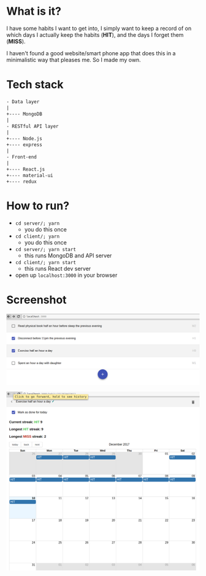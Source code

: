 # What is it?
I have some habits I want to get into, I simply want to keep a record of on which days I actually
keep the habits (**HIT**), and the days I forget them (**MISS**).

I haven't found a good website/smart phone app that does this in a minimalistic way that pleases me.
So I made my own.

# Tech stack

    - Data layer
    |
    +---- MongoDB
    |
    - RESTful API layer
    |
    +---- Node.js
    +---- express
    |
    - Front-end
    |
    +---- React.js
    +---- material-ui
    +---- redux

# How to run?
- `cd server/; yarn`
    - you do this once
- `cd client/; yarn`
    - you do this once
- `cd server/; yarn start`
    - this runs MongoDB and API server
- `cd client/; yarn start`
    - this runs React dev server
- open up `localhost:3000` in your browser

# Screenshot
![](./screenshot-home.png)

![](./screenshot-detail.png)
